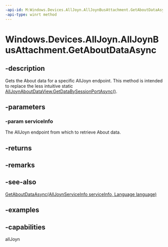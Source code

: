 ```yaml
---
-api-id: M:Windows.Devices.AllJoyn.AllJoynBusAttachment.GetAboutDataAsync(Windows.Devices.AllJoyn.AllJoynServiceInfo)
-api-type: winrt method
---
```


<!-- Method syntax.
public IAsyncOperation<AllJoynAboutDataView> AllJoynBusAttachment.GetAboutDataAsync(AllJoynServiceInfo serviceInfo)
-->

# Windows.Devices.AllJoyn.AllJoynBusAttachment.GetAboutDataAsync

## -description
Gets the About data for a specific AllJoyn endpoint. This method is intended to replace the less intuitive static [AllJoynAboutDataView.GetDataBySessionPortAsync()](alljoynaboutdataview_getdatabysessionportasync_660342083.md).

## -parameters

### -param serviceInfo
The AllJoyn endpoint from which to retrieve About data.

## -returns

## -remarks

## -see-also
[GetAboutDataAsync(AllJoynServiceInfo serviceInfo, Language language)](alljoynbusattachment_getaboutdataasync_522145388.md)

## -examples

## -capabilities
allJoyn